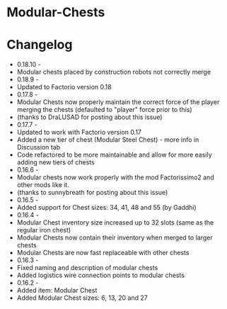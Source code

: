 # Modular-Chests

# Changelog
* 0.18.10 - 
* Modular chests placed by construction robots not correctly merge 
* 0.18.9 -
* Updated to Factorio version 0.18
* 0.17.8 -
* Modular Chests now properly maintain the correct force of the player merging the chests (defaulted to "player" force prior to this)
* (thanks to DraLUSAD for posting about this issue)
* 0.17.7 -
* Updated to work with Factorio version 0.17
* Added a new tier of chest (Modular Steel Chest) - more info in Discussion tab
* Code refactored to be more maintainable and allow for more easily adding new tiers of chests
* 0.16.6 -
* Modular chests now work properly with the mod Factorissimo2 and other mods like it. 
* (thanks to sunnybreath for posting about this issue)
* 0.16.5 -
* Added support for Chest sizes: 34, 41, 48 and 55 (by Gaddhi)
* 0.16.4 -
* Modular Chest inventory size increased up to 32 slots (same as the regular iron chest)
* Modular Chests now contain their inventory when merged to larger chests
* Modular Chests are now fast replaceable with other chests
* 0.16.3 - 
* Fixed naming and description of modular chests
* Added logistics wire connection points to modular chests
* 0.16.2 -
* Added item: Modular Chest
* Added Modular Chest sizes: 6, 13, 20 and 27

